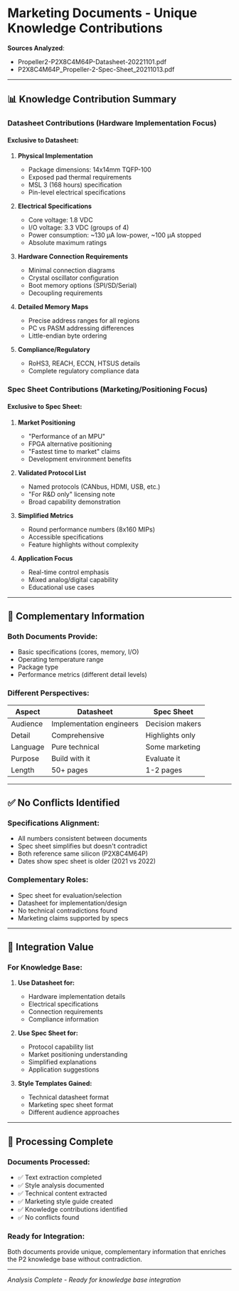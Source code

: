 # Marketing Documents - Unique Knowledge Contributions

**Sources Analyzed**: 
- Propeller2-P2X8C4M64P-Datasheet-20221101.pdf
- P2X8C4M64P_Propeller-2-Spec-Sheet_20211013.pdf

---

## 📊 Knowledge Contribution Summary

### Datasheet Contributions (Hardware Implementation Focus)

#### Exclusive to Datasheet:
1. **Physical Implementation**
   - Package dimensions: 14x14mm TQFP-100
   - Exposed pad thermal requirements
   - MSL 3 (168 hours) specification
   - Pin-level electrical specifications

2. **Electrical Specifications**
   - Core voltage: 1.8 VDC
   - I/O voltage: 3.3 VDC (groups of 4)
   - Power consumption: ~130 µA low-power, ~100 µA stopped
   - Absolute maximum ratings

3. **Hardware Connection Requirements**
   - Minimal connection diagrams
   - Crystal oscillator configuration
   - Boot memory options (SPI/SD/Serial)
   - Decoupling requirements

4. **Detailed Memory Maps**
   - Precise address ranges for all regions
   - PC vs PASM addressing differences
   - Little-endian byte ordering

5. **Compliance/Regulatory**
   - RoHS3, REACH, ECCN, HTSUS details
   - Complete regulatory compliance data

### Spec Sheet Contributions (Marketing/Positioning Focus)

#### Exclusive to Spec Sheet:
1. **Market Positioning**
   - "Performance of an MPU"
   - FPGA alternative positioning
   - "Fastest time to market" claims
   - Development environment benefits

2. **Validated Protocol List**
   - Named protocols (CANbus, HDMI, USB, etc.)
   - "For R&D only" licensing note
   - Broad capability demonstration

3. **Simplified Metrics**
   - Round performance numbers (8x160 MIPs)
   - Accessible specifications
   - Feature highlights without complexity

4. **Application Focus**
   - Real-time control emphasis
   - Mixed analog/digital capability
   - Educational use cases

---

## 🔄 Complementary Information

### Both Documents Provide:
- Basic specifications (cores, memory, I/O)
- Operating temperature range
- Package type
- Performance metrics (different detail levels)

### Different Perspectives:
| Aspect | Datasheet | Spec Sheet |
|--------|-----------|------------|
| Audience | Implementation engineers | Decision makers |
| Detail | Comprehensive | Highlights only |
| Language | Pure technical | Some marketing |
| Purpose | Build with it | Evaluate it |
| Length | 50+ pages | 1-2 pages |

---

## ✅ No Conflicts Identified

### Specifications Alignment:
- All numbers consistent between documents
- Spec sheet simplifies but doesn't contradict
- Both reference same silicon (P2X8C4M64P)
- Dates show spec sheet is older (2021 vs 2022)

### Complementary Roles:
- Spec sheet for evaluation/selection
- Datasheet for implementation/design
- No technical contradictions found
- Marketing claims supported by specs

---

## 🎯 Integration Value

### For Knowledge Base:
1. **Use Datasheet for:**
   - Hardware implementation details
   - Electrical specifications
   - Connection requirements
   - Compliance information

2. **Use Spec Sheet for:**
   - Protocol capability list
   - Market positioning understanding
   - Simplified explanations
   - Application suggestions

3. **Style Templates Gained:**
   - Technical datasheet format
   - Marketing spec sheet format
   - Different audience approaches

---

## 📝 Processing Complete

### Documents Processed:
- ✅ Text extraction completed
- ✅ Style analysis documented
- ✅ Technical content extracted
- ✅ Marketing style guide created
- ✅ Knowledge contributions identified
- ✅ No conflicts found

### Ready for Integration:
Both documents provide unique, complementary information that enriches the P2 knowledge base without contradiction.

---

*Analysis Complete - Ready for knowledge base integration*